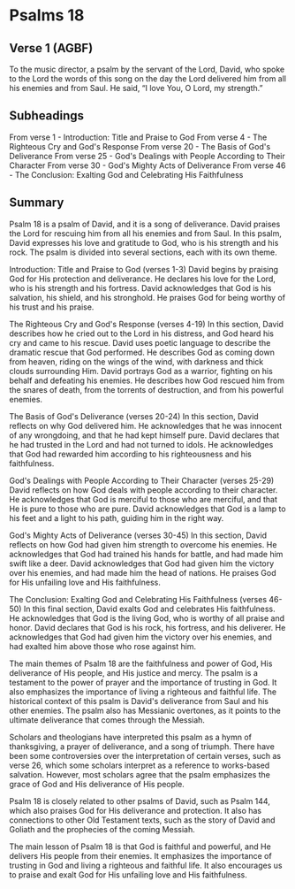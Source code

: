 # Psalms 18

## Verse 1 (AGBF)

To the music director, a psalm by the servant of the Lord, David, who spoke to the Lord the words of this song on the day the Lord delivered him from all his enemies and from Saul. He said, “I love You, O Lord, my strength.”

## Subheadings

From verse 1 - Introduction: Title and Praise to God
From verse 4 - The Righteous Cry and God's Response
From verse 20 - The Basis of God's Deliverance
From verse 25 - God's Dealings with People According to Their Character
From verse 30 - God's Mighty Acts of Deliverance
From verse 46 - The Conclusion: Exalting God and Celebrating His Faithfulness

## Summary

Psalm 18 is a psalm of David, and it is a song of deliverance. David praises the Lord for rescuing him from all his enemies and from Saul. In this psalm, David expresses his love and gratitude to God, who is his strength and his rock. The psalm is divided into several sections, each with its own theme.

Introduction: Title and Praise to God (verses 1-3)
David begins by praising God for His protection and deliverance. He declares his love for the Lord, who is his strength and his fortress. David acknowledges that God is his salvation, his shield, and his stronghold. He praises God for being worthy of his trust and his praise.

The Righteous Cry and God's Response (verses 4-19)
In this section, David describes how he cried out to the Lord in his distress, and God heard his cry and came to his rescue. David uses poetic language to describe the dramatic rescue that God performed. He describes God as coming down from heaven, riding on the wings of the wind, with darkness and thick clouds surrounding Him. David portrays God as a warrior, fighting on his behalf and defeating his enemies. He describes how God rescued him from the snares of death, from the torrents of destruction, and from his powerful enemies.

The Basis of God's Deliverance (verses 20-24)
In this section, David reflects on why God delivered him. He acknowledges that he was innocent of any wrongdoing, and that he had kept himself pure. David declares that he had trusted in the Lord and had not turned to idols. He acknowledges that God had rewarded him according to his righteousness and his faithfulness.

God's Dealings with People According to Their Character (verses 25-29)
David reflects on how God deals with people according to their character. He acknowledges that God is merciful to those who are merciful, and that He is pure to those who are pure. David acknowledges that God is a lamp to his feet and a light to his path, guiding him in the right way.

God's Mighty Acts of Deliverance (verses 30-45)
In this section, David reflects on how God had given him strength to overcome his enemies. He acknowledges that God had trained his hands for battle, and had made him swift like a deer. David acknowledges that God had given him the victory over his enemies, and had made him the head of nations. He praises God for His unfailing love and His faithfulness.

The Conclusion: Exalting God and Celebrating His Faithfulness (verses 46-50)
In this final section, David exalts God and celebrates His faithfulness. He acknowledges that God is the living God, who is worthy of all praise and honor. David declares that God is his rock, his fortress, and his deliverer. He acknowledges that God had given him the victory over his enemies, and had exalted him above those who rose against him.

The main themes of Psalm 18 are the faithfulness and power of God, His deliverance of His people, and His justice and mercy. The psalm is a testament to the power of prayer and the importance of trusting in God. It also emphasizes the importance of living a righteous and faithful life. The historical context of this psalm is David's deliverance from Saul and his other enemies. The psalm also has Messianic overtones, as it points to the ultimate deliverance that comes through the Messiah.

Scholars and theologians have interpreted this psalm as a hymn of thanksgiving, a prayer of deliverance, and a song of triumph. There have been some controversies over the interpretation of certain verses, such as verse 26, which some scholars interpret as a reference to works-based salvation. However, most scholars agree that the psalm emphasizes the grace of God and His deliverance of His people.

Psalm 18 is closely related to other psalms of David, such as Psalm 144, which also praises God for His deliverance and protection. It also has connections to other Old Testament texts, such as the story of David and Goliath and the prophecies of the coming Messiah.

The main lesson of Psalm 18 is that God is faithful and powerful, and He delivers His people from their enemies. It emphasizes the importance of trusting in God and living a righteous and faithful life. It also encourages us to praise and exalt God for His unfailing love and His faithfulness.